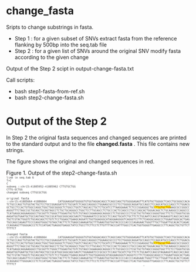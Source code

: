 # change_fasta

Sripts to change substrings in fasta. 

 - Step 1 : for a given subset of SNVs extract fasta from the reference flanking by 500bp into the seq.tab file
 - Step 2 : for a given list of SNVs around the original SNV modify fasta according to the given change

Output of the Step 2 scipt in output-change-fasta.txt

Call scripts: 
  - bash step1-fasta-from-ref.sh
  - bash step2-change-fasta.sh
 
# Output of the Step 2

In Step 2 the original fasta sequences and changed sequences are printed to the standard output and to the file **changed.fasta** . This file contains new strings. 

The figure shows the original and changed sequences in red.

Figure 1. Output of the step2-change-fasta.sh
<img src="https://github.com/erinijapranckeviciene/change_fasta/raw/main/change-fasta-output.PNG">


